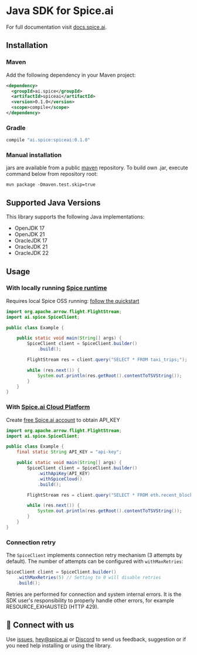 # Java SDK for Spice.ai

For full documentation visit [docs.spice.ai](https://docs.spice.ai/sdks/java-sdk).

## Installation

### Maven

Add the following dependency in your Maven project:

```xml
<dependency>
  <groupId>ai.spice</groupId>
  <artifactId>spiceai</artifactId>
  <version>0.1.0</version>
  <scope>compile</scope>
</dependency>
```

### Gradle

```groovy
compile "ai.spice:spiceai:0.1.0"
```

### Manual installation

jars are available from a public [maven](https://mvnrepository.com/artifact/spiceai/spiceai) repository. To build own .jar, execute command below from repository root:

```shell
mvn package -Dmaven.test.skip=true
```

## Supported Java Versions

This library supports the following Java implementations:

- OpenJDK 17
- OpenJDK 21
- OracleJDK 17
- OracleJDK 21
- OracleJDK 22

## Usage

### With locally running [Spice runtime](https://github.com/spiceai/spiceai)

Requires local Spice OSS running: [follow the quickstart]( https://github.com/spiceai/spiceai?tab=readme-ov-file#%EF%B8%8F-quickstart-local-machine)

```java
import org.apache.arrow.flight.FlightStream;
import ai.spice.SpiceClient;

public class Example {

    public static void main(String[] args) {
        SpiceClient client = SpiceClient.builder()
            .build();

        FlightStream res = client.query("SELECT * FROM taxi_trips;");

        while (res.next()) {
            System.out.println(res.getRoot().contentToTSVString());
        }
    }
}

```

### With [Spice.ai Cloud Platform](https://spice.ai)

Create [free Spice.ai account](https://spice.ai/login) to obtain API_KEY

```java
import org.apache.arrow.flight.FlightStream;
import ai.spice.SpiceClient;

public class Example {
    final static String API_KEY = "api-key";

    public static void main(String[] args) {
        SpiceClient client = SpiceClient.builder()
            .withApiKey(API_KEY)
            .withSpiceCloud()
            .build();

        FlightStream res = client.query("SELECT * FROM eth.recent_blocks LIMIT 10;");

        while (res.next()) {
            System.out.println(res.getRoot().contentToTSVString());
        }
    }
}
```

### Connection retry

The `SpiceClient` implements connection retry mechanism (3 attempts by default).
The number of attempts can be configured with `withMaxRetries`:

```java
SpiceClient client = SpiceClient.builder()
    .withMaxRetries(5) // Setting to 0 will disable retries
    .build();

```

Retries are performed for connection and system internal errors. It is the SDK user's responsibility to properly
handle other errors, for example RESOURCE_EXHAUSTED (HTTP 429).

## 🤝 Connect with us

Use [issues](https://github.com/spiceai/spice-java/issues),  [hey@spice.ai](mailto:hey@spice.ai) or [Discord](https://discord.gg/kZnTfneP5u) to send us feedback, suggestion or if you need help installing or using the library.
